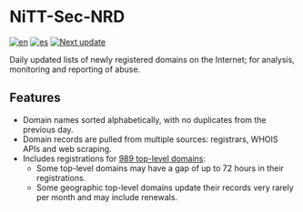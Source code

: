 # NiTT-Sec-NRD
[![en](https://img.shields.io/badge/lang-en-blue.svg)](https://github.com/nicotechtips/nitt-sec-nrd/blob/main/README.md)
[![es](https://img.shields.io/badge/lang-es-blue.svg)](https://github.com/nicotechtips/nitt-sec-nrd/blob/main/README.es.md)
[![Next update](https://img.shields.io/badge/Next_Update-06:00_UTC-orange)](https://github.com/nicotechtips/nitt-sec-nrd/tree/main/lists)

Daily updated lists of newly registered domains on the Internet; for analysis, monitoring and reporting of abuse.

## Features
- Domain names sorted alphabetically, with no duplicates from the previous day.
- Domain records are pulled from multiple sources: registrars, WHOIS APIs and web scraping.
- Includes registrations for [989 top-level domains](https://github.com/nicotechtips/nitt-sec-nrd/blob/main/TLDs.txt):
  - Some top-level domains may have a gap of up to 72 hours in their registrations.
  - Some geographic top-level domains update their records very rarely per month and may include renewals.

